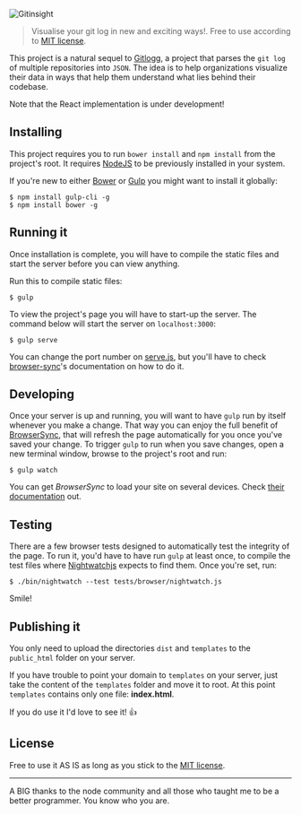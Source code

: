 ![Gitinsight](https://github.com/dreamyguy/gitinsight/blob/react/src/base/img/do-not-compile/gitinsight-icon-github.png "Visualise your git log in new and exciting ways")

> Visualise your git log in new and exciting ways!. Free to use according to [MIT license](LICENSE).

This project is a natural sequel to [Gitlogg][6], a project that parses the `git log` of multiple repositories into `JSON`. The idea is to help organizations visualize their data in ways that help them understand what lies behind their codebase.

Note that the React implementation is under development!

## Installing

This project requires you to run `bower install` and `npm install` from the project's root. It requires [NodeJS][4] to be previously installed in your system.

If you're new to either [Bower][3] or [Gulp][2] you might want to install it globally:

```shell
$ npm install gulp-cli -g
$ npm install bower -g
```

## Running it

Once installation is complete, you will have to compile the static files and start the server before you can view anything.

Run this to compile static files:

```shell
$ gulp
```

To view the project's page you will have to start-up the server. The command below will start the server on `localhost:3000`:

```shell
$ gulp serve
```

You can change the port number on [serve.js](https://github.com/dreamyguy/gitinsight/blob/react/gulp/tasks/serve.js), but you'll have to check [browser-sync](https://github.com/Browsersync/browser-sync)'s documentation on how to do it.

## Developing

Once your server is up and running, you will want to have `gulp` run by itself whenever you make a change. That way you can enjoy the full benefit of [BrowserSync](https://www.browsersync.io/), that will refresh the page automatically for you once you've saved your change. To trigger `gulp` to run when you save changes, open a new terminal window, browse to the project's root and run:

```shell
$ gulp watch
```

You can get _BrowserSync_ to load your site on several devices. Check [their documentation](https://www.browsersync.io/docs/) out.

## Testing

There are a few browser tests designed to automatically test the integrity of the page. To run it, you'd have to have run `gulp` at least once, to compile the test files where [Nightwatchjs][5] expects to find them. Once you're set, run:

```shell
$ ./bin/nightwatch --test tests/browser/nightwatch.js
```

Smile!

## Publishing it

You only need to upload the directories `dist` and `templates` to the `public_html` folder on your server.

If you have trouble to point your domain to `templates` on your server, just take the content of the `templates` folder and move it to root. At this point `templates` contains only one file: **index.html**.

If you do use it I'd love to see it! :thumbsup:

## License

Free to use it AS IS as long as you stick to the [MIT license](LICENSE).

---

A BIG thanks to the node community and all those who taught me to be a better programmer. You know who you are.

  [1]: http://sidhree.com
  [2]: http://gulpjs.com/
  [3]: http://bower.io/
  [4]: http://nodejs.org/
  [5]: http://nightwatchjs.org/
  [6]: https://github.com/dreamyguy/gitlogg
